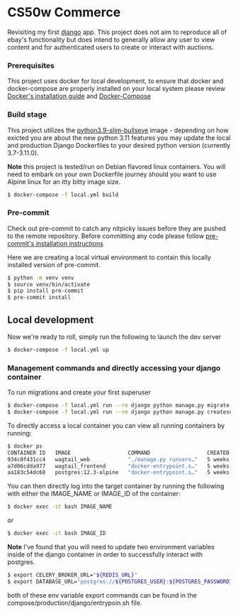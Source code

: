 # CS50w Commerce
Revisiting my first [django](https://docs.djangoproject.com/en/3.2/) app. This project does not aim to reproduce all of ebay's functionality but does intend to generally allow any user to view content and for authenticated users to create or interact with auctions.



### Prerequisites

This project uses docker for local development, to ensure that docker and docker-compose are properly installed on your local system please review [Docker's installation guide](https://docs.docker.com/get-docker/) and [Docker-Compose](https://docs.docker.com/compose/install/)

### Build stage
This project utilizes the [python3.9-slim-bullseye](https://hub.docker.com/_/python) image - depending on how exicted you are about the new python 3.11 features you may update the local and production Django Dockerfiles to your desired python version (currently 3.7-3.11.0).

**Note** this project is tested/run on Debian flavored linux containers. You will need to embark on your own Dockerfile journey should you want to use Alpine linux for an itty bitty image size.

```bash
$ docker-compose -f local.yml build
```

### Pre-commit
Check out pre-commit to catch any nitpicky issues before they are pushed to the remote repository. Before committing any code please follow [pre-commit's installation instructions](https://pre-commit.com/#install)

Here we are creating a local virtual environment to contain this locally installed version of pre-commit.
```bash
$ python -m venv venv
$ source venv/bin/activate
$ pip install pre-commit
$ pre-commit install
```

## Local development

Now we're ready to roll, simply run the following to launch the dev server
```bash
$ docker-compose -f local.yml up
```

### Management commands and directly accessing your django container

To run migrations and create your first superuser
```bash
$ docker-compose -f local.yml run --rm django python manage.py migrate
$ docker-compose -f local.yml run --rm django python manage.py createsuperuser
```

To directly access a local container you can view all running containers by running:
```bash
$ docker ps
CONTAINER ID   IMAGE                  COMMAND                  CREATED       STATUS       PORTS                                       NAMES
934c0f431cc4   wagtail_web            "./manage.py runserv…"   5 weeks ago   Up 5 weeks   0.0.0.0:8085->8085/tcp, :::8085->8085/tcp   web
a7d06cdda977   wagtail_frontend       "docker-entrypoint.s…"   5 weeks ago   Up 5 weeks                                               frontend
aa183c54dc68   postgres:12.3-alpine   "docker-entrypoint.s…"   5 weeks ago   Up 5 weeks   5432/tcp                                    db
```

You can then directly log into the target container by running the following with either the IMAGE_NAME or IMAGE_ID of the container:
```bash
$ docker exec -it bash IMAGE_NAME
```
or
```bash
$ docker exec -it bash IMAGE_ID
```

**Note** I've found that you will need to update two environment variables inside of the django container in order to successfully interact with postgres.
```bash
$ export CELERY_BROKER_URL="${REDIS_URL}"
$ export DATABASE_URL="postgres://${POSTGRES_USER}:${POSTGRES_PASSWORD}@${POSTGRES_HOST}:${POSTGRES_PORT}/${POSTGRES_DB}"
```

both of these env variable export commands can be found in the compose/production/django/entrypoin.sh file.
